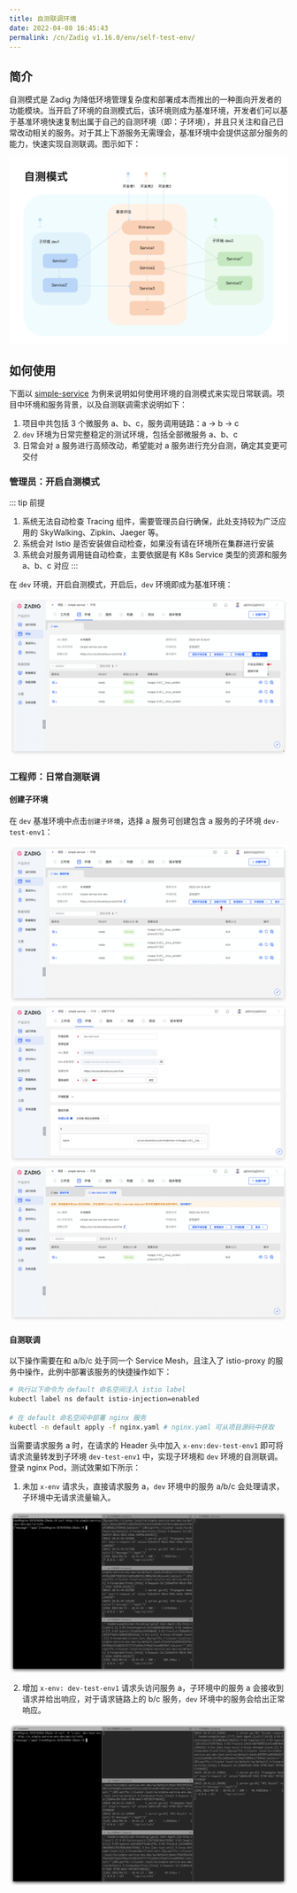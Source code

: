 ```yaml
---
title: 自测联调环境
date: 2022-04-08 16:45:43
permalink: /cn/Zadig v1.16.0/env/self-test-env/
---
```


## 简介

自测模式是 Zadig 为降低环境管理复杂度和部署成本而推出的一种面向开发者的功能模块。当开启了环境的自测模式后，该环境则成为基准环境，开发者们可以基于基准环境快速复制出属于自己的自测环境（即：子环境），并且只关注和自己日常改动相关的服务。对于其上下游服务无需理会，基准环境中会提供这部分服务的能力，快速实现自测联调。图示如下：

![自测模式](./_images/self_test_env_overview.png)

## 如何使用

下面以 [simple-service](https://github.com/koderover/zadig/tree/main/examples/simple-service/) 为例来说明如何使用环境的自测模式来实现日常联调。项目中环境和服务背景，以及自测联调需求说明如下：

1. 项目中共包括 3 个微服务 a、b、c，服务调用链路：a -> b -> c
2. `dev` 环境为日常完整稳定的测试环境，包括全部微服务 a、b、c
3. 日常会对 a 服务进行高频改动，希望能对 a 服务进行充分自测，确定其变更可交付

### 管理员：开启自测模式

::: tip 前提
1. 系统无法自动检查 Tracing 组件，需要管理员自行确保，此处支持较为广泛应用的 SkyWalking、Zipkin、Jaeger 等。
2. 系统会对 Istio 是否安装做自动检查，如果没有请在环境所在集群进行安装
3. 系统会对服务调用链自动检查，主要依据是有 K8s Service 类型的资源和服务 a、b、c 对应
:::

在 `dev` 环境，开启自测模式，开启后，`dev` 环境即成为基准环境：

![开启自测模式](./_images/set_self_test_env.png)

### 工程师：日常自测联调

#### 创建子环境

在 `dev` 基准环境中点击`创建子环境`，选择 a 服务可创建包含 a 服务的子环境 `dev-test-env1`：

![创建子环境](./_images/create_vice_env_1.png)
![创建子环境](./_images/create_vice_env_2.png)
![创建子环境](./_images/create_vice_env_3.png)

#### 自测联调

以下操作需要在和 a/b/c 处于同一个 Service Mesh，且注入了 istio-proxy 的服务中操作，此例中部署该服务的快捷操作如下：

``` bash
# 执行以下命令为 default 命名空间注入 istio label
kubectl label ns default istio-injection=enabled

# 在 default 命名空间中部署 nginx 服务
kubectl -n default apply -f nginx.yaml # nginx.yaml 可从项目源码中获取
```

当需要请求服务 a 时，在请求的 Header 头中加入 `x-env:dev-test-env1` 即可将请求流量转发到子环境 `dev-test-env1` 中，实现子环境和 `dev` 环境的自测联调。登录 nginx Pod，测试效果如下所示：

1. 未加 `x-env` 请求头，直接请求服务 a，`dev` 环境中的服务 a/b/c 会处理请求，子环境中无请求流量输入。

![自测联调效果](./_images/self_test_env_effect_1.png)

2. 增加 `x-env: dev-test-env1` 请求头访问服务 a，子环境中的服务 a 会接收到请求并给出响应，对于请求链路上的 b/c 服务，`dev` 环境中的服务会给出正常响应。

![自测联调效果](./_images/self_test_env_effect_2.png)
